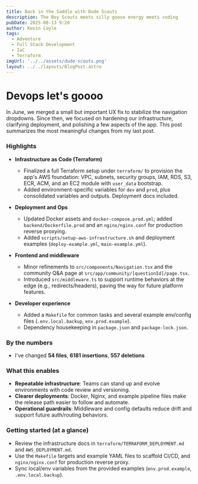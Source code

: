 ```yaml
---
title: Back in the Saddle with Dude Scouts
description: The Boy Scouts meets silly goose energy meets coding
pubDate: 2025-08-13 9:20
author: Kevin Coyle
tags:
  - Adventure
  - Full Stack Development
  - IaC
  - Terraform
imgUrl: '../../assets/dude-scouts.png'
layout: ../../layouts/BlogPost.astro
---
```


# Devops let's goooo

In June, we merged a small but important UX fix to stabilize the navigation dropdowns. Since then, we focused on hardening our infrastructure, clarifying deployment, and polishing a few aspects of the app. This post summarizes the most meaningful changes from my last post.
### Highlights

- **Infrastructure as Code (Terraform)**
  - Finalized a full Terraform setup under `terraform/` to provision the app's AWS foundation: VPC, subnets, security groups, IAM, RDS, S3, ECR, ACM, and an EC2 module with `user_data` bootstrap.
  - Added environment-specific variables for `dev` and `prod`, plus consolidated variables and outputs. Deployment docs included.
- **Deployment and Ops**
  - Updated Docker assets and `docker-compose.prod.yml`; added `backend/Dockerfile.prod` and an `nginx/nginx.conf` for production reverse proxying.
  - Added `scripts/setup-aws-infrastructure.sh` and deployment examples (`deploy-example.yml`, `main-example.yml`).
  
- **Frontend and middleware**
  - Minor refinements to `src/components/Navigation.tsx` and the community Q&A page at `src/app/community/[questionId]/page.tsx`.
  - Introduced `src/middleware.ts` to support runtime behaviors at the edge (e.g., redirects/headers), paving the way for future platform features.
- **Developer experience**
  - Added a `Makefile` for common tasks and several example env/config files (`.env.local.backup`, `env.prod.example`).
  - Dependency housekeeping in `package.json` and `package-lock.json`.

### By the numbers

- I've changed **54 files**, **6181 insertions**, **557 deletions**

### What this enables

- **Repeatable infrastructure**: Teams can stand up and evolve environments with code review and versioning.
- **Clearer deployments**: Docker, Nginx, and example pipeline files make the release path easier to follow and automate.
- **Operational guardrails**: Middleware and config defaults reduce drift and support future auth/routing behaviors.

### Getting started (at a glance)

- Review the infrastructure docs in `terraform/TERRAFORM_DEPLOYMENT.md` and `AWS_DEPLOYMENT.md`.
- Use the `Makefile` targets and example YAML files to scaffold CI/CD, and `nginx/nginx.conf` for production reverse proxy.
- Sync local/env variables from the provided examples (`env.prod.example`, `.env.local.backup`).
